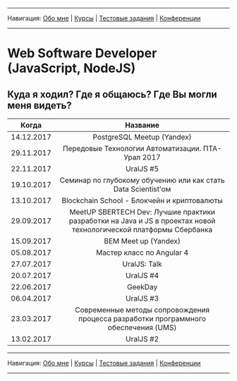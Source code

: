 
___
Навигация: 
[Обо мне](README.md "Мой опыт работы, навыки") |
[Курсы](COURCES.md "Чему я учусь, куда двигаюсь?") |
[Тестовые задания](TESTS.md "Выполненные тестовые задания") |
[Конференции](CONFERENCES.md "Где вы могли меня видеть?")
___

# Web Software Developer (JavaScript, NodeJS)

## Куда я ходил? Где я общаюсь? Где Вы могли меня видеть?

 Когда        | Название       |
 ------------- |:-------------:| 
 14.12.2017      | PostgreSQL Meetup (Yandex) | 
 29.11.2017      | Передовые Технологии Автоматизации. ПТА-Урал 2017 | 
 22.11.2017      | UralJS #5 | 
 19.10.2017      | Семинар по глубокому обучению или как стать Data Scientist’ом | 
 13.10.2017      | Blockchain School - Блокчейн и криптовалюты | 
 29.09.2017      | MeetUP SBERTECH Dev: Лучшие практики разработки на Java и JS в проектах новой технологической платформы Сбербанка | 
 15.09.2017      | BEM Meet up (Yandex) | 
 05.08.2017      | Мастер класс по Angular 4 | 
 27.07.2017      | UralJS: Talk | 
 20.07.2017      | UralJS #4 | 
 22.06.2017      | GeekDay | 
 06.04.2017      | UralJS #3 | 
 23.03.2017      | Современные методы сопровождения процесса разработки программного обеспечения (UMS) | 
 13.02.2017      | UralJS #2 | 




___
Навигация: 
[Обо мне](README.md "Мой опыт работы, навыки") |
[Курсы](COURCES.md "Чему я учусь, куда двигаюсь?") |
[Тестовые задания](TESTS.md "Выполненные тестовые задания") |
[Конференции](CONFERENCES.md "Где вы могли меня видеть?")
___
